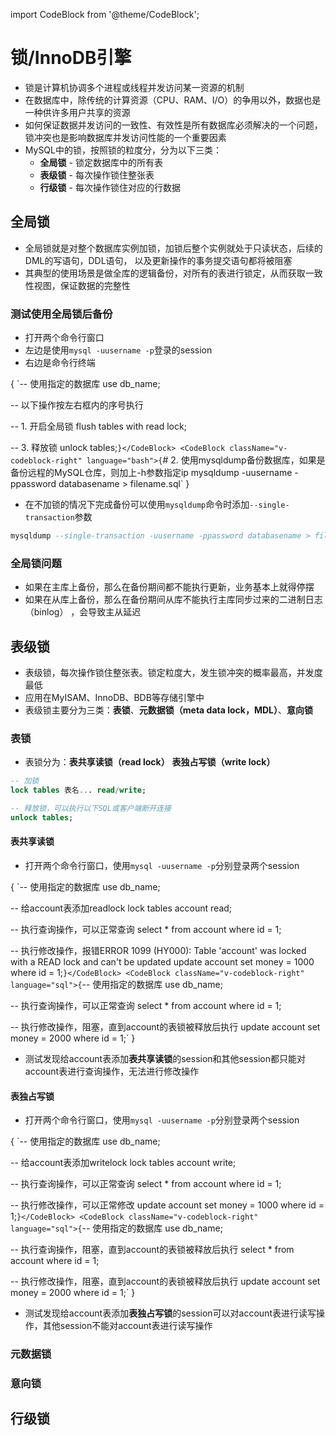 import CodeBlock from '@theme/CodeBlock';

# 锁/InnoDB引擎

* 锁是计算机协调多个进程或线程并发访问某一资源的机制
* 在数据库中，除传统的计算资源（CPU、RAM、I/O）的争用以外，数据也是一种供许多用户共享的资源
* 如何保证数据并发访问的一致性、有效性是所有数据库必须解决的一个问题，锁冲突也是影响数据库并发访问性能的一个重要因素
* MySQL中的锁，按照锁的粒度分，分为以下三类：
    * **全局锁** - 锁定数据库中的所有表
    * **表级锁** - 每次操作锁住整张表
    * **行级锁** - 每次操作锁住对应的行数据

## 全局锁

* 全局锁就是对整个数据库实例加锁，加锁后整个实例就处于只读状态，后续的DML的写语句，DDL语句，
以及更新操作的事务提交语句都将被阻塞
* 其典型的使用场景是做全库的逻辑备份，对所有的表进行锁定，从而获取一致性视图，保证数据的完整性

### 测试使用全局锁后备份

* 打开两个命令行窗口
* 左边是使用`mysql -uusername -p`登录的session
* 右边是命令行终端

<div class="v-codeblock-root">
    <CodeBlock className="v-codeblock-left" language="sql">{
`-- 使用指定的数据库
use db_name;

-- 以下操作按左右框内的序号执行

-- 1. 开启全局锁
flush tables with read lock;

-- 3. 释放锁
unlock tables;`
        }</CodeBlock>
    <CodeBlock className="v-codeblock-right" language="bash">{
`# 2. 使用mysqldump备份数据库，如果是备份远程的MySQL仓库，则加上-h参数指定ip
mysqldump -uusername -ppassword databasename > filename.sql`
        }</CodeBlock>
</div>

* 在不加锁的情况下完成备份可以使用`mysqldump`命令时添加`--single-transaction`参数

```sql
mysqldump --single-transaction -uusername -ppassword databasename > filename.sql
```

### 全局锁问题

* 如果在主库上备份，那么在备份期间都不能执行更新，业务基本上就得停摆
* 如果在从库上备份，那么在备份期间从库不能执行主库同步过来的二进制日志（binlog） ，会导致主从延迟

## 表级锁

* 表级锁，每次操作锁住整张表。锁定粒度大，发生锁冲突的概率最高，并发度最低
* 应用在MyISAM、InnoDB、BDB等存储引擎中
* 表级锁主要分为三类：**表锁**、**元数据锁（meta data lock，MDL）**、**意向锁**

### 表锁

* 表锁分为：**表共享读锁（read lock）** **表独占写锁（write lock）**

```sql
-- 加锁
lock tables 表名... read/write;

-- 释放锁，可以执行以下SQL或客户端断开连接
unlock tables;
```

#### 表共享读锁

* 打开两个命令行窗口，使用`mysql -uusername -p`分别登录两个session

<div class="v-codeblock-root">
    <CodeBlock className="v-codeblock-left" language="sql">{
`-- 使用指定的数据库
use db_name;

-- 给account表添加readlock
lock tables account read;

-- 执行查询操作，可以正常查询
select * from account where id = 1;

-- 执行修改操作，报错ERROR 1099 (HY000): Table 'account' was locked with a READ lock and can't be updated
update account set money = 1000 where id = 1;`
        }</CodeBlock>
    <CodeBlock className="v-codeblock-right" language="sql">{
`-- 使用指定的数据库
use db_name;

-- 执行查询操作，可以正常查询
select * from account where id = 1;

-- 执行修改操作，阻塞，直到account的表锁被释放后执行
update account set money = 2000 where id = 1;`
        }</CodeBlock>
</div>

* 测试发现给account表添加**表共享读锁**的session和其他session都只能对account表进行查询操作，无法进行修改操作

#### 表独占写锁

* 打开两个命令行窗口，使用`mysql -uusername -p`分别登录两个session

<div class="v-codeblock-root">
    <CodeBlock className="v-codeblock-left" language="sql">{
`-- 使用指定的数据库
use db_name;

-- 给account表添加writelock
lock tables account write;

-- 执行查询操作，可以正常查询
select * from account where id = 1;

-- 执行修改操作，可以正常修改
update account set money = 1000 where id = 1;`
        }</CodeBlock>
    <CodeBlock className="v-codeblock-right" language="sql">{
`-- 使用指定的数据库
use db_name;

-- 执行查询操作，阻塞，直到account的表锁被释放后执行
select * from account where id = 1;

-- 执行修改操作，阻塞，直到account的表锁被释放后执行
update account set money = 2000 where id = 1;`
        }</CodeBlock>
</div>

* 测试发现给account表添加**表独占写锁**的session可以对account表进行读写操作，其他session不能对account表进行读写操作

### 元数据锁

### 意向锁

## 行级锁

